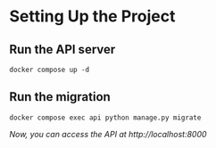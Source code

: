 # Setting Up the Project
## Run the API server
`docker compose up -d`

## Run the migration
`docker compose exec api python manage.py migrate`

*Now, you can access the API at http://localhost:8000*